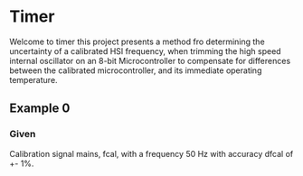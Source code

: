 # Timer
Welcome to timer this project presents a method fro determining the uncertainty of a calibrated HSI frequency, when trimming the high speed internal oscillator on an 8-bit Microcontroller to compensate for differences between the calibrated microcontroller, and its immediate operating temperature.

## Example 0
### Given
Calibration signal mains, fcal, with a frequency 50 Hz with accuracy dfcal of +- 1%. 
